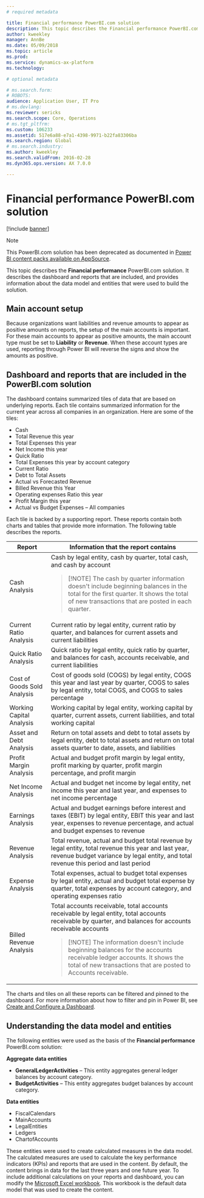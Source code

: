 ```yaml
---
# required metadata

title: Financial performance PowerBI.com solution
description: This topic describes the Financial performance PowerBI.com solution. 
author: kweekley
manager: AnnBe
ms.date: 05/09/2018
ms.topic: article
ms.prod: 
ms.service: dynamics-ax-platform
ms.technology: 

# optional metadata

# ms.search.form: 
# ROBOTS: 
audience: Application User, IT Pro
# ms.devlang: 
ms.reviewer: sericks
ms.search.scope: Core, Operations
# ms.tgt_pltfrm: 
ms.custom: 106233
ms.assetid: 517e6a88-e7a1-4398-9971-b22fa83306ba
ms.search.region: Global
# ms.search.industry: 
ms.author: kweekley
ms.search.validFrom: 2016-02-28
ms.dyn365.ops.version: AX 7.0.0

---
```


# Financial performance PowerBI.com solution

[!include [banner](../includes/banner.md)]

> [!NOTE]
> This PowerBI.com solution has been deprecated as documented in [Power BI content packs available on AppSource](../migration-upgrade/deprecated-features.md#power-bi-content-packs-available-on-appsource).

This topic describes the **Financial performance** PowerBI.com solution. It describes the dashboard and reports that are included, and provides information about the data model and entities that were used to build the solution.

## Main account setup
Because organizations want liabilities and revenue amounts to appear as positive amounts on reports, the setup of the main accounts is important. For these main accounts to appear as positive amounts, the main account type must be set to **Liability** or **Revenue**. When these account types are used, reporting through Power BI will reverse the signs and show the amounts as positive.

## Dashboard and reports that are included in the PowerBI.com solution
The dashboard contains summarized tiles of data that are based on underlying reports. Each tile contains summarized information for the current year across all companies in an organization. Here are some of the tiles:

- Cash
- Total Revenue this year
- Total Expenses this year
- Net Income this year
- Quick Ratio
- Total Expenses this year by account category
- Current Ratio
- Debt to Total Assets
- Actual vs Forecasted Revenue
- Billed Revenue this Year
- Operating expenses Ratio this year
- Profit Margin this year
- Actual vs Budget Expenses – All companies

Each tile is backed by a supporting report. These reports contain both charts and tables that provide more information. The following table describes the reports.

| Report                      | Information that the report contains |
|-----------------------------|--------------------------------------|
| Cash Analysis               | Cash by legal entity, cash by quarter, total cash, and cash by account<blockquote>[!NOTE] The cash by quarter information doesn't include beginning balances in the total for the first quarter. It shows the total of new transactions that are posted in each quarter.</blockquote> |
| Current Ratio Analysis      | Current ratio by legal entity, current ratio by quarter, and balances for current assets and current liabilities |
| Quick Ratio Analysis        | Quick ratio by legal entity, quick ratio by quarter, and balances for cash, accounts receivable, and current liabilities |
| Cost of Goods Sold Analysis | Cost of goods sold (COGS) by legal entity, COGS this year and last year by quarter, COGS to sales by legal entity, total COGS, and COGS to sales percentage |
| Working Capital Analysis    | Working capital by legal entity, working capital by quarter, current assets, current liabilities, and total working capital |
| Asset and Debt Analysis     | Return on total assets and debt to total assets by legal entity, debt to total assets and return on total assets quarter to date, assets, and liabilities |
| Profit Margin Analysis      | Actual and budget profit margin by legal entity, profit marking by quarter, profit margin percentage, and profit margin |
| Net Income Analysis         | Actual and budget net income by legal entity, net income this year and last year, and expenses to net income percentage |
| Earnings Analysis           | Actual and budget earnings before interest and taxes (EBIT) by legal entity, EBIT this year and last year, expenses to revenue percentage, and actual and budget expenses to revenue |
| Revenue Analysis            | Total revenue, actual and budget total revenue by legal entity, total revenue this year and last year, revenue budget variance by legal entity, and total revenue this period and last period |
| Expense Analysis            | Total expenses, actual to budget total expenses by legal entity, actual and budget total expense by quarter, total expenses by account category, and operating expenses ratio |
| Billed Revenue Analysis     | Total accounts receivable, total accounts receivable by legal entity, total accounts receivable by quarter, and balances for accounts receivable accounts<blockquote>[!NOTE] The information doesn't include beginning balances for the accounts receivable ledger accounts. It shows the total of new transactions that are posted to Accounts receivable.</blockquote> |

The charts and tiles on all these reports can be filtered and pinned to the dashboard. For more information about how to filter and pin in Power BI, see [Create and Configure a Dashboard](https://powerbi.microsoft.com/guided-learning/powerbi-learning-4-2-create-configure-dashboards).

## Understanding the data model and entities
The following entities were used as the basis of the **Financial performance** PowerBI.com solution:

**Aggregate data entities**

- **GeneralLedgerActivities** – This entity aggregates general ledger balances by account category.
- **BudgetActivities** – This entity aggregates budget balances by account category.

**Data entities**

- FiscalCalendars
- MainAccounts
- LegalEntities
- Ledgers
- ChartofAccounts

These entities were used to create calculated measures in the data model. The calculated measures are used to calculate the key performance indicators (KPIs) and reports that are used in the content. By default, the content brings in data for the last three years and one future year. To include additional calculations on your reports and dashboard, you can modify the [Microsoft Excel workbook](https://mbs.microsoft.com/customersource/global/AX/downloads/reports/msdaxfinpercontentpowerbi). This workbook is the default data model that was used to create the content.
